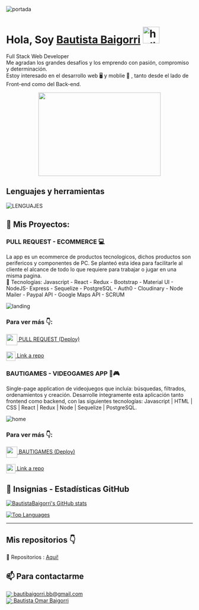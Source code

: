 ![portada](https://i.pinimg.com/originals/2f/f4/28/2ff428006f3ade5f10beac69372062ab.gif)

# **Hola, Soy [Bautista Baigorri](https://www.linkedin.com/in/bautista-omar-baigorri/)** <img width="45" src="https://user-images.githubusercontent.com/76783198/182454378-115c3a2e-50cc-490e-85f0-fbdfab7f36ba.gif" alt="holis">

Full Stack Web Developer<br>
Me agradan los grandes desafíos y los emprendo con pasión, compromiso y determinación.<br>
Estoy interesado en el desarrollo web 🖥️ y moblie 📱 , tanto desde el lado de Front-end como del Back-end.<br>
<div align="center" >
      <img align="center" src="https://user-images.githubusercontent.com/76783198/182483558-499ad227-69c3-4323-b4f5-abab4942dade.gif" width="330" height="225"  />
</div> 

## Lenguajes y herramientas
![LENGUAJES](https://user-images.githubusercontent.com/103950921/189976979-ba75275e-9573-4a46-85bd-c18edd18c418.png)


## 📌 Mis Proyectos:  

<p>

 ### PULL REQUEST - ECOMMERCE 💻
La app es un ecommerce de productos tecnologicos, dichos productos son perifericos y componentes de PC. Se planteó esta idea para facilitarle al cliente el alcance de todo lo que requiere para trabajar o jugar en una misma pagina. <br>
🚀 Tecnologías: Javascript - React - Redux - Bootstrap - Material UI - NodeJS- Express - Sequelize - PostgreSQL - Auth0 - Cloudinary - Node Mailer - Paypal API - Google Maps API - SCRUM

![landing](https://user-images.githubusercontent.com/103950921/189980762-0a2dea6c-4b91-42fc-b43d-64fd0fdf042a.png)

### Para ver más 👇:

<a href="https://pf-ecommerce-iota.vercel.app/" fontSize="34">
      <img align="center" src="https://user-images.githubusercontent.com/76783198/183678369-e773f0f2-6f7b-4921-acac-36155eae3322.svg" width="30" height="30"/>
      PULL REQUEST (Deploy)
</a>
</br></br>
<a href="https://github.com/BautistaBaigorri/PULL-REQUEST---APP-ECOMMERCE">
      <img align="center" src="https://user-images.githubusercontent.com/76783198/183681387-b4432771-313b-4527-a157-75786233b3b0.svg" width="25" height="25"/>
      Link a repo
</a>

### BAUTIGAMES - VIDEOGAMES APP 👾🎮
Single-page application de videojuegos que incluía: búsquedas, filtrados, ordenamientos y creación.
Desarrolle íntegramente esta aplicación tanto frontend como backend, con las siguientes tecnologías:
Javascript | HTML | CSS | React | Redux | Node | Sequelize | PostgreSQL.

![home](https://user-images.githubusercontent.com/103950921/189984993-4b1f26aa-7fc4-46be-b76d-2c8a187b9328.png)

### Para ver más 👇:

<a href="https://pf-ecommerce-iota.vercel.app/" fontSize="34">
      <img align="center" src="https://user-images.githubusercontent.com/76783198/183678369-e773f0f2-6f7b-4921-acac-36155eae3322.svg" width="30" height="30"/>
      BAUTIGAMES (Deploy)
</a>
</br></br>
<a href="https://github.com/BautistaBaigorri/PI-VIDEOGAMES-HENRY">
      <img align="center" src="https://user-images.githubusercontent.com/76783198/183681387-b4432771-313b-4527-a157-75786233b3b0.svg" width="25" height="25"/>
      Link a repo
</a>

## 🌟 Insignias - Estadísticas GitHub

<a href="http://www.github.com/BautistaBaigorri"><img src="https://github-readme-stats.vercel.app/api?username=BautistaBaigorri&include_all_commits=true&count_private=true&show_icons=true&theme=github_dark&locale=es" alt="BautistaBaigorri's GitHub stats" /></a>

<a href="https://github.com/BautistaBaigorri" align="left"><img src="https://github-readme-stats.vercel.app/api/top-langs/?username=BautistaBaigorri&langs_count=10&locale=es&custom_title=Top%20%Languages&layout=compact&theme=github_dark" alt="Top Languages" /></a>

 <hr/> 

## Mis repositorios 👇

<p>

📂 Repositorios : <a href="https://github.com/BautistaBaigorri?tab=repositories" about="_blank">Aqui!<a/>

<p/>

## 📫 Para contactarme 

<p>
    <a href="https://bautibaigorri.bb@gmail.com">
      <img align="center" src="https://user-images.githubusercontent.com/76783198/182482940-c4a2a044-de93-4450-b354-9628cbb175c9.svg"/>
      bautibaigorri.bb@gmail.com
    </a>    
    <br>
    <a href="https://www.linkedin.com/in/bautista-omar-baigorri/">
      <img align="center" src="https://user-images.githubusercontent.com/76783198/182481396-19c89e94-f3ba-4e33-9df4-f5b7a094cf8f.svg"/>
      Bautista Omar Baigorri
    </a>
<p/>

